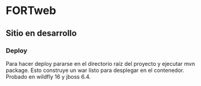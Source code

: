 # FORTweb
## Sitio en desarrollo

### Deploy
Para hacer deploy pararse en el directorio raíz del proyecto y 
ejecutar mvn package. Esto construye un war 
listo para desplegar en el contenedor. Probado en wildfly 16 y jboss 6.4.  
